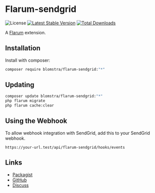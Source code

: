 # Flarum-sendgrid

![License](https://img.shields.io/badge/license-MIT-blue.svg) [![Latest Stable Version](https://img.shields.io/packagist/v/blomstra/flarum-sendgrid.svg)](https://packagist.org/packages/blomstra/flarum-sendgrid) [![Total Downloads](https://img.shields.io/packagist/dt/blomstra/flarum-sendgrid.svg)](https://packagist.org/packages/blomstra/flarum-sendgrid)

A [Flarum](http://flarum.org) extension. 

## Installation

Install with composer:

```sh
composer require blomstra/flarum-sendgrid:"*"
```

## Updating

```sh
composer update blomstra/flarum-sendgrid:"*"
php flarum migrate
php flarum cache:clear
```

## Using the Webhook
To allow webhook integration with SendGrid, add this to your SendGrid webhook.

```
https://your-url.test/api/flarum-sendgrid/hooks/events
```

## Links

- [Packagist](https://packagist.org/packages/blomstra/flarum-sendgrid)
- [GitHub](https://github.com/blomstra/flarum-sendgrid)
- [Discuss](https://discuss.flarum.org/d/PUT_DISCUSS_SLUG_HERE)
